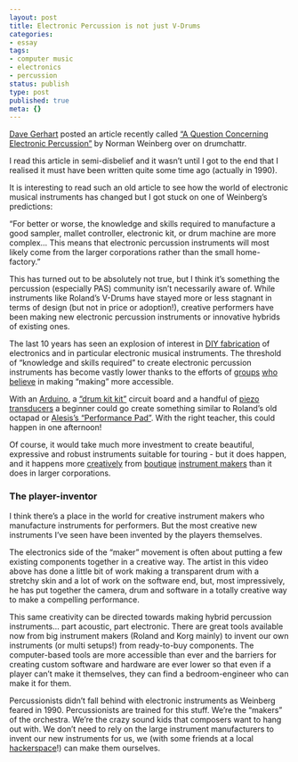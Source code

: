 ```yaml
---
layout: post
title: Electronic Percussion is not just V-Drums
categories:
- essay
tags:
- computer music
- electronics
- percussion
status: publish
type: post
published: true
meta: {}
---
```


[Dave Gerhart](http://twitter.com/#!/drgerhart) posted an article recently called 
[“A Question Concerning Electronic Percussion”](http://drumchattr.com/a-question-concerning-electronic-percussion/) by Norman Weinberg over on drumchattr.

I read this article in semi-disbelief and it wasn’t until I got to the end that I realised it must have been written quite some time ago (actually in 1990).

It is interesting to read such an old article to see how the world of electronic musical instruments has changed but I got stuck on one of Weinberg’s predictions:

“For better or worse, the knowledge and skills required to manufacture a good sampler, mallet controller, electronic kit, or drum machine are more complex… This means that electronic percussion instruments will most likely come from the larger corporations rather than the small home-factory.”

This has turned out to be absolutely not true, but I think it’s something the percussion (especially PAS) community isn’t necessarily aware of. While instruments like Roland’s V-Drums have stayed more or less stagnant in terms of design (but not in price or adoption!), creative performers have been making new electronic percussion instruments or innovative hybrids of existing ones.

The last 10 years has seen an explosion of interest in [DIY fabrication](http://makezine.com/) of electronics and in particular electronic musical instruments. The threshold of “knowledge and skills required” to create electronic percussion instruments has become vastly lower thanks to the efforts of [groups](http://www.arduino.cc/) [who](http://www.processing.org/) [believe](http://www.sparkfun.com/) in making “making” more accessible.

With an [Arduino](http://www.arduino.cc/), a [“drum kit kit”](http://spikenzielabs.com/SpikenzieLabs/DrumKitKit.html) circuit board and a handful of [piezo transducers](http://contactmicrophones.com/products-prepiezo.html) a beginner could go create something similar to Roland’s old octapad or [Alesis’s “Performance Pad”](http://www.alesis.com/performancepad). With the right teacher, this could happen in one afternoon!

Of course, it would take much more investment to create beautiful, expressive and robust instruments suitable for touring - but it does happen, and it happens more [creatively](http://www.monome.org) from [boutique](http://www.wernick.net/) [instrument makers](http://www.alternatemode.com/) than it does in larger corporations.

### The player-inventor

I think there’s a place in the world for creative instrument makers who manufacture instruments for performers. But the most creative new instruments I’ve seen have been invented by the players themselves.

The electronics side of the “maker” movement is often about putting a few existing components together in a creative way. The artist in this video above has done a little bit of work making a transparent drum with a stretchy skin and a lot of work on the software end, but, most impressively, he has put together the  camera, drum and software in a totally creative way to make a compelling performance.

This same creativity can be directed towards making hybrid percussion instruments… part acoustic, part electronic. There are great tools available now from big instrument makers (Roland and Korg mainly) to invent our own instruments (or multi setups!) from ready-to-buy components. The computer-based tools are more accessible than ever and the barriers for creating custom software and hardware are ever lower so that even if a player can’t make it themselves, they can find a bedroom-engineer who can make it for them.

Percussionists didn’t fall behind with electronic instruments as Weinberg feared in 1990. Percussionists are trained for this stuff. We’re the “makers” of the orchestra. We’re the crazy sound kids that composers want to hang out with. We don’t need to rely on the large instrument manufacturers to invent our new instruments for us, we (with some friends at a local [hackerspace](http://hackerspaces.org/wiki/Hackerspaces)!) can make them ourselves.

